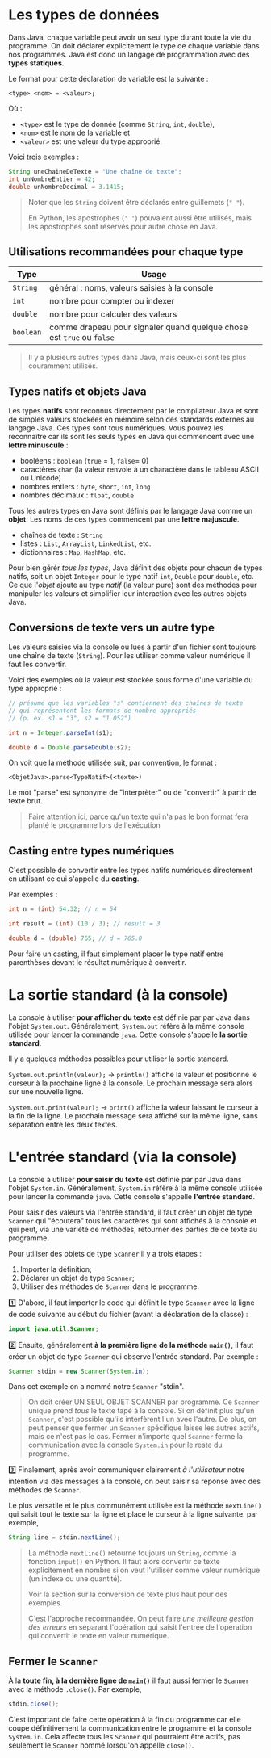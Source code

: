 # Les types de données

Dans Java, chaque variable peut avoir un seul type durant toute la vie du programme. On doit déclarer explicitement le type de chaque variable dans nos programmes. Java est donc un langage de programmation avec des **types statiques**.

Le format pour cette déclaration de variable est la suivante :

```
<type> <nom> = <valeur>;
```

Où :
* `<type>` est le type de donnée (comme `String`, `int`, `double`), 
* `<nom>` est le nom de la variable et 
* `<valeur>` est une valeur du type approprié.

Voici trois exemples :

```java
String uneChaineDeTexte = "Une chaîne de texte";
int unNombreEntier = 42;
double unNombreDecimal = 3.1415;
```

>Noter que les `String` doivent être déclarés entre guillemets (`" "`). 
>
>En Python, les apostrophes (`' '`) pouvaient aussi être utilisés, mais les apostrophes sont réservés pour autre chose en Java.

## Utilisations recommandées pour chaque type

Type | Usage
---|---
`String`| général : noms, valeurs saisies à la console
`int`| nombre pour compter ou indexer
`double`| nombre pour calculer des valeurs
`boolean`| comme drapeau pour signaler quand quelque chose est `true` ou `false`

>Il y a plusieurs autres types dans Java, mais ceux-ci sont les plus couramment utilisés.


## Types natifs et objets Java

Les types **natifs** sont reconnus directement par le compilateur Java et sont de simples valeurs stockées en mémoire selon des standards externes au langage Java. Ces types sont tous numériques. Vous pouvez les reconnaître car ils sont les seuls types en Java qui commencent avec une **lettre minuscule** :

* booléens : `boolean` (`true` = 1, `false`= 0)
* caractères `char` (la valeur renvoie à un charactère dans le tableau ASCII ou Unicode)
* nombres entiers : `byte`, `short`, `int`, `long`
* nombres décimaux : `float`, `double`

Tous les autres types en Java sont définis par le langage Java comme un **objet**. Les noms de ces types commencent par une **lettre majuscule**.

* chaînes de texte : `String`
* listes : `List`, `ArrayList`, `LinkedList`, etc.
* dictionnaires : `Map`, `HashMap`, etc.

Pour bien gérér *tous les types*, Java définit des objets pour chacun de types natifs, soit un objet `Integer` pour le type natif `int`, `Double` pour `double`, etc. Ce que l'*objet* ajoute au type *natif* (la valeur pure) sont des méthodes pour manipuler les valeurs et simplifier leur interaction avec les autres objets Java.


## Conversions de texte vers un autre type

Les valeurs saisies via la console ou lues à partir d'un fichier sont toujours une chaîne de texte (`String`). Pour les utiliser comme valeur numérique il faut les convertir.

Voici des exemples où la valeur est stockée sous forme d'une variable du type approprié :

```java
// présume que les variables "s" contiennent des chaînes de texte 
// qui représentent les formats de nombre appropriés
// (p. ex. s1 = "3", s2 = "1.052")

int n = Integer.parseInt(s1);

double d = Double.parseDouble(s2);
```

On voit que la méthode utilisée suit, par convention, le format :
```
<ObjetJava>.parse<TypeNatif>(<texte>)
```

Le mot "parse" est synonyme de "interprèter" ou de "convertir" à partir de texte brut.


>Faire attention ici, parce qu'un texte qui n'a pas le bon format fera planté le programme lors de l'exécution


## Casting entre types numériques

C'est possible de convertir entre les types natifs numériques directement en utilisant ce qui s'appelle du **casting**. 

Par exemples :
```java
int n = (int) 54.32; // n = 54

int result = (int) (10 / 3); // result = 3

double d = (double) 765; // d = 765.0
```

Pour faire un casting, il faut simplement placer le type natif entre parenthèses devant le résultat numérique à convertir.



# La sortie standard (à la console)

La console à utiliser **pour afficher du texte** est définie par par Java dans l'objet `System.out`. Généralement, `System.out` réfère à la même console utilisée pour lancer la commande `java`. Cette console s'appelle **la sortie standard**.

Il y a quelques méthodes possibles pour utiliser la sortie standard.

`System.out.println(valeur);` -> `println()` affiche la valeur et positionne le curseur à la prochaine ligne à la console. Le prochain message sera alors sur une nouvelle ligne.

`System.out.print(valeur);` -> `print()` affiche la valeur laissant le curseur à la fin de la ligne. Le prochain message sera affiché sur la même ligne, sans séparation entre les deux textes.



# L'entrée standard (via la console)

La console à utiliser **pour saisir du texte** est définie par par Java dans l'objet `System.in`. Généralement, `System.in` réfère à la même console utilisée pour lancer la commande `java`. Cette console s'appelle **l'entrée standard**.

Pour saisir des valeurs via l'entrée standard, il faut créer un objet de type `Scanner` qui "écoutera" tous les caractères qui sont affichés à la console et qui peut, via une variété de méthodes, retourner des parties de ce texte au programme.

Pour utiliser des objets de type `Scanner` il y a trois étapes :
1. Importer la définition;
2. Déclarer un objet de type `Scanner`;
3. Utiliser des méthodes de `Scanner` dans le programme.


1️⃣ D'abord, il faut importer le code qui définit le type `Scanner` avec la ligne de code suivante au début du fichier (avant la déclaration de la classe) :

```java
import java.util.Scanner;
```

2️⃣ Ensuite, généralement **à la première ligne de la méthode `main()`**, il faut créer un objet de type `Scanner` qui observe l'entrée standard. Par exemple :

```java
Scanner stdin = new Scanner(System.in);
```

Dans cet exemple on a nommé notre `Scanner` "stdin".

>On doit créer UN SEUL OBJET SCANNER par programme. Ce `Scanner` unique prend *tous* le texte tapé à la console. Si on définit plus qu'un `Scanner`, c'est possible qu'ils interfèrent l'un avec l'autre. De plus, on peut penser que fermer un `Scanner` spécifique laisse les autres actifs, mais ce n'est pas le cas. Fermer n'importe quel `Scanner` ferme la communication avec la console `System.in` pour le reste du programme.

3️⃣ Finalement, après avoir communiquer clairement *à l'utilisateur* notre intention via des messages à la console, on peut saisir sa réponse avec des méthodes de `Scanner`.

Le plus versatile et le plus communément utilisée est la méthode `nextLine()` qui saisit tout le texte sur la ligne et place le curseur à la ligne suivante. par exemple,

```java
String line = stdin.nextLine();
```

>La méthode `nextLine()` retourne toujours un `String`, comme la fonction `input()` en Python. Il faut alors convertir ce texte explicitement en nombre si on veut l'utiliser comme valeur numérique (un indexe ou une quantité).
>
>Voir la section sur la conversion de texte plus haut pour des exemples.
>
>C'est l'approche recommandée. On peut faire *une meilleure gestion des erreurs* en séparant l'opération qui saisit l'entrée de l'opération qui convertit le texte en valeur numérique.

## Fermer le `Scanner`

À la **toute fin, à la dernière ligne de `main()`** il faut aussi fermer le `Scanner` avec la méthode `.close()`. Par exemple, 

```java
stdin.close();
```

C'est important de faire cette opération à la fin du programme car elle coupe définitivement la communication entre le programme et la console `System.in`. Cela affecte tous les `Scanner` qui pourraient être actifs, pas seulement le `Scanner` nommé lorsqu'on appelle `close()`. 